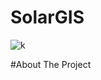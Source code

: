 # SolarGIS

![k](https://github.com/MateuszIlba/SolarGIS/assets/50248287/d9d6daaa-2d57-4d85-86fd-9b65845d82c4)

#About The Project
